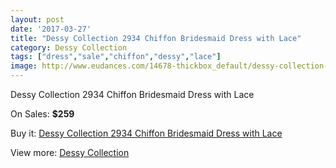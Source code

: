 ```yaml
---
layout: post
date: '2017-03-27'
title: "Dessy Collection 2934 Chiffon Bridesmaid Dress with Lace"
category: Dessy Collection
tags: ["dress","sale","chiffon","dessy","lace"]
image: http://www.eudances.com/14678-thickbox_default/dessy-collection-2934-chiffon-bridesmaid-dress-with-lace.jpg
---
```

Dessy Collection 2934 Chiffon Bridesmaid Dress with Lace

On Sales: **$259**
<a href="https://www.eudances.com/en/dessy-collection/4387-dessy-collection-2934-chiffon-bridesmaid-dress-with-lace.html"><amp-img layout="responsive" width="600" height="600" src="//www.eudances.com/14678-thickbox_default/dessy-collection-2934-chiffon-bridesmaid-dress-with-lace.jpg" alt="Dessy Collection 2934 Chiffon Bridesmaid Dress with Lace 0" /></a>
<a href="https://www.eudances.com/en/dessy-collection/4387-dessy-collection-2934-chiffon-bridesmaid-dress-with-lace.html"><amp-img layout="responsive" width="600" height="600" src="//www.eudances.com/14681-thickbox_default/dessy-collection-2934-chiffon-bridesmaid-dress-with-lace.jpg" alt="Dessy Collection 2934 Chiffon Bridesmaid Dress with Lace 1" /></a>
<a href="https://www.eudances.com/en/dessy-collection/4387-dessy-collection-2934-chiffon-bridesmaid-dress-with-lace.html"><amp-img layout="responsive" width="600" height="600" src="//www.eudances.com/14680-thickbox_default/dessy-collection-2934-chiffon-bridesmaid-dress-with-lace.jpg" alt="Dessy Collection 2934 Chiffon Bridesmaid Dress with Lace 2" /></a>
<a href="https://www.eudances.com/en/dessy-collection/4387-dessy-collection-2934-chiffon-bridesmaid-dress-with-lace.html"><amp-img layout="responsive" width="600" height="600" src="//www.eudances.com/14679-thickbox_default/dessy-collection-2934-chiffon-bridesmaid-dress-with-lace.jpg" alt="Dessy Collection 2934 Chiffon Bridesmaid Dress with Lace 3" /></a>

Buy it: [Dessy Collection 2934 Chiffon Bridesmaid Dress with Lace](https://www.eudances.com/en/dessy-collection/4387-dessy-collection-2934-chiffon-bridesmaid-dress-with-lace.html "Dessy Collection 2934 Chiffon Bridesmaid Dress with Lace")

View more: [Dessy Collection](https://www.eudances.com/en/60-Dessy-Collection "Dessy Collection")